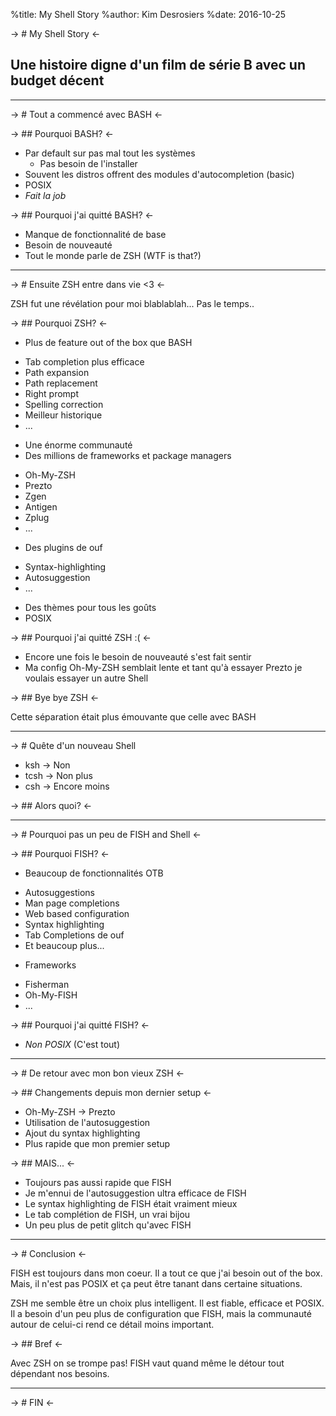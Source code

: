 %title: My Shell Story
%author: Kim Desrosiers
%date: 2016-10-25

-> # My Shell Story <-

## Une histoire digne d'un film de série B avec un budget décent

-------

-> # Tout a commencé avec BASH <-

-> ## Pourquoi BASH? <-

* Par default sur pas mal tout les systèmes
  + Pas besoin de l'installer
* Souvent les distros offrent des modules d'autocompletion (basic)
* POSIX
* *Fait la job*

-> ## Pourquoi j'ai quitté BASH? <-

* Manque de fonctionnalité de base
* Besoin de nouveauté
* Tout le monde parle de ZSH (WTF is that?)

-------

-> # Ensuite ZSH entre dans vie <3 <-

ZSH fut une révélation pour moi blablablah... Pas le temps..

-> ## Pourquoi ZSH? <-

* Plus de feature out of the box que BASH
+ Tab completion plus efficace
+ Path expansion
+ Path replacement
+ Right prompt
+ Spelling correction
+ Meilleur historique 
+ ...
* Une énorme communauté
* Des millions de frameworks et package managers
+ Oh-My-ZSH
+ Prezto
+ Zgen
+ Antigen
+ Zplug
+ ...
* Des plugins de ouf
+ Syntax-highlighting
+ Autosuggestion
+ ...
* Des thèmes pour tous les goûts
* POSIX

-> ## Pourquoi j'ai quitté ZSH :( <-

* Encore une fois le besoin de nouveauté s'est fait sentir
* Ma config Oh-My-ZSH semblait lente et tant qu'à essayer
 Prezto je voulais essayer un autre Shell

-> ## Bye bye ZSH <-

Cette séparation était plus émouvante que celle avec BASH

------

-> # Quête d'un nouveau Shell

* ksh -> Non
* tcsh -> Non plus
* csh -> Encore moins

-> ## Alors quoi? <-

------

-> # Pourquoi pas un peu de FISH and Shell <-

-> ## Pourquoi FISH? <-

* Beaucoup de fonctionnalités OTB
+ Autosuggestions
+ Man page completions
+ Web based configuration
+ Syntax highlighting
+ Tab Completions de ouf
+ Et beaucoup plus...
* Frameworks
+ Fisherman
+ Oh-My-FISH
+ ...

-> ## Pourquoi j'ai quitté FISH? <-

* *Non POSIX* (C'est tout)

------

-> # De retour avec mon bon vieux ZSH <-

-> ## Changements depuis mon dernier setup <-

* Oh-My-ZSH -> Prezto
* Utilisation de l'autosuggestion
* Ajout du syntax highlighting
* Plus rapide que mon premier setup


-> ## MAIS... <-

* Toujours pas aussi rapide que FISH
* Je m'ennui de l'autosuggestion ultra efficace de FISH
* Le syntax highlighting de FISH était vraiment mieux
* Le tab complétion de FISH, un vrai bijou
* Un peu plus de petit glitch qu'avec FISH

------

-> # Conclusion <-

FISH est toujours dans mon coeur. Il a tout ce que j'ai besoin out of the box.
Mais, il n'est pas POSIX et ça peut être tanant dans certaine situations.

ZSH me semble être un choix plus intelligent. Il est fiable, efficace et POSIX.
Il a besoin d'un peu plus de configuration que FISH, mais la communauté autour
de celui-ci rend ce détail moins important.

-> ## Bref <-

Avec ZSH on se trompe pas! FISH vaut quand même le détour tout dépendant nos besoins.

------

-> # FIN <-
